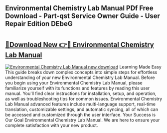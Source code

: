 ## Environmental Chemistry Lab Manual PDf Free Download - Part-qst Service Owner Guide - User Repair Edition DEbeG

# <h2><a href="http://bc20714.oget.top/?id=Environmental+Chemistry+Lab+Manual">🔗Download New 👉🔴 Environmental Chemistry Lab Manual</a></h2>

[![Environmental Chemistry Lab Manual new download](https://i.imgur.com/5g1atiW.png)](http://bc20714.oget.top/?id=Environmental+Chemistry+Lab+Manual)
Learning Made Easy This guide breaks down complex concepts into simple steps for effortless understanding of your new Environmental Chemistry Lab Manual. Before you begin using your Environmental Chemistry Lab Manual, please familiarize yourself with its functions and features by reading this user manual. You'll find clear instructions for installation, setup, and operation, as well as troubleshooting tips for common issues. Environmental Chemistry Lab Manual advanced features include multi-language support, real-time translation, customizable settings, and automatic syncing, all of which can be accessed and customized through the user interface. Your Success is Our Goal Environmental Chemistry Lab Manual. We are here to ensure your complete satisfaction with your new product.
